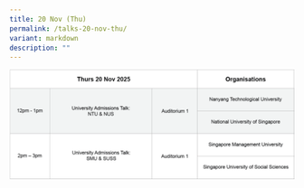 ```yaml
---
title: 20 Nov (Thu)
permalink: /talks-20-nov-thu/
variant: markdown
description: ""
---
```

![](/images/2025/20_nov_talks.png)